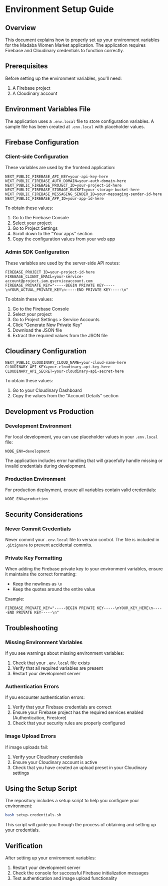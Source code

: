 # Environment Setup Guide

## Overview
This document explains how to properly set up your environment variables for the Madaba Women Market application. The application requires Firebase and Cloudinary credentials to function correctly.

## Prerequisites
Before setting up the environment variables, you'll need:
1. A Firebase project
2. A Cloudinary account

## Environment Variables File
The application uses a `.env.local` file to store configuration variables. A sample file has been created at `.env.local` with placeholder values.

## Firebase Configuration

### Client-side Configuration
These variables are used by the frontend application:

```
NEXT_PUBLIC_FIREBASE_API_KEY=your-api-key-here
NEXT_PUBLIC_FIREBASE_AUTH_DOMAIN=your-auth-domain-here
NEXT_PUBLIC_FIREBASE_PROJECT_ID=your-project-id-here
NEXT_PUBLIC_FIREBASE_STORAGE_BUCKET=your-storage-bucket-here
NEXT_PUBLIC_FIREBASE_MESSAGING_SENDER_ID=your-messaging-sender-id-here
NEXT_PUBLIC_FIREBASE_APP_ID=your-app-id-here
```

To obtain these values:
1. Go to the Firebase Console
2. Select your project
3. Go to Project Settings
4. Scroll down to the "Your apps" section
5. Copy the configuration values from your web app

### Admin SDK Configuration
These variables are used by the server-side API routes:

```
FIREBASE_PROJECT_ID=your-project-id-here
FIREBASE_CLIENT_EMAIL=your-service-account@project.iam.gserviceaccount.com
FIREBASE_PRIVATE_KEY="-----BEGIN PRIVATE KEY-----\nYOUR_ACTUAL_PRIVATE_KEY\n-----END PRIVATE KEY-----\n"
```

To obtain these values:
1. Go to the Firebase Console
2. Select your project
3. Go to Project Settings > Service Accounts
4. Click "Generate New Private Key"
5. Download the JSON file
6. Extract the required values from the JSON file

## Cloudinary Configuration

```
NEXT_PUBLIC_CLOUDINARY_CLOUD_NAME=your-cloud-name-here
CLOUDINARY_API_KEY=your-cloudinary-api-key-here
CLOUDINARY_API_SECRET=your-cloudinary-api-secret-here
```

To obtain these values:
1. Go to your Cloudinary Dashboard
2. Copy the values from the "Account Details" section

## Development vs Production

### Development Environment
For local development, you can use placeholder values in your `.env.local` file:

```
NODE_ENV=development
```

The application includes error handling that will gracefully handle missing or invalid credentials during development.

### Production Environment
For production deployment, ensure all variables contain valid credentials:

```
NODE_ENV=production
```

## Security Considerations

### Never Commit Credentials
Never commit your `.env.local` file to version control. The file is included in `.gitignore` to prevent accidental commits.

### Private Key Formatting
When adding the Firebase private key to your environment variables, ensure it maintains the correct formatting:
- Keep the newlines as `\n`
- Keep the quotes around the entire value

Example:
```
FIREBASE_PRIVATE_KEY="-----BEGIN PRIVATE KEY-----\nYOUR_KEY_HERE\n-----END PRIVATE KEY-----\n"
```

## Troubleshooting

### Missing Environment Variables
If you see warnings about missing environment variables:
1. Check that your `.env.local` file exists
2. Verify that all required variables are present
3. Restart your development server

### Authentication Errors
If you encounter authentication errors:
1. Verify that your Firebase credentials are correct
2. Ensure your Firebase project has the required services enabled (Authentication, Firestore)
3. Check that your security rules are properly configured

### Image Upload Errors
If image uploads fail:
1. Verify your Cloudinary credentials
2. Ensure your Cloudinary account is active
3. Check that you have created an upload preset in your Cloudinary settings

## Using the Setup Script
The repository includes a setup script to help you configure your environment:

```bash
bash setup-credentials.sh
```

This script will guide you through the process of obtaining and setting up your credentials.

## Verification
After setting up your environment variables:
1. Restart your development server
2. Check the console for successful Firebase initialization messages
3. Test authentication and image upload functionality